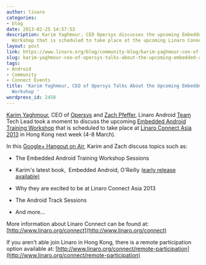 ```yaml
---
author: linaro
categories:
- blog
date: 2013-02-25 14:57:53
description: Karim Yaghmour, CEO Opersys discusses the upcoming Embedded Android Training
  Workshop that is scheduled to take place at the upcoming Linaro Connect Asia 2013..
layout: post
link: https://www.linaro.org/blog/community-blog/karim-yaghmour-ceo-of-opersys-talks-about-the-upcoming-embedded-android-training-workshop/
slug: karim-yaghmour-ceo-of-opersys-talks-about-the-upcoming-embedded-android-training-workshop
tags:
- Android
- Community
- Connect Events
title: 'Karim Yaghmour, CEO of Opersys Talks About the Upcoming Embedded Android Training
  Workshop '
wordpress_id: 2458
---
```


[Karim Yaghmour](https://twitter.com/karimyaghmour), CEO of [Opersys](http://www.opersys.com/) and [Zach Pfeffer](http://www.linaro.org/linux-on-arm/meet-the-team/zach-pfeffer/), Linaro Android [Team](http://www.linaro.org/linux-on-arm/meet-the-team/android) Tech Lead took a moment to discuss the upcoming [Embedded Android Training Workshop](http://www.linaro.org/linaro-blog/2013/02/21/embedded-android-training-workshop-to-be-held-at-linaro-connect-asia-2013/) that is scheduled to take place at [Linaro Connect Asia 2013](http://www.linaro.org/connect) in Hong Kong next week (4-8 March).

In this [Google+ Hangout on Air](https://plus.google.com/u/0/events/cqde9n1fdiqnv0gcqj868ivuj0g), Karim and Zach discuss topics such as:


  * The Embedded Android Training Workshop Sessions


  * Karim's latest book,  Embedded Android, O'Reilly ([early release available)](http://shop.oreilly.com/product/0636920021094.do)


  * Why they are excited to be at Linaro Connect Asia 2013


  * The Android Track Sessions


  * And more...

More information about Linaro Connect can be found at: [http://www.linaro.org/connect](http://www.linaro.org/connect)

If you aren't able join Linaro in Hong Kong, there is a remote participation option available at: [http://www.linaro.org/connect/remote-participation](http://www.linaro.org/connect/remote-participation)